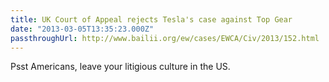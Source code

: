 ```yaml
---
title: UK Court of Appeal rejects Tesla's case against Top Gear
date: "2013-03-05T13:35:23.000Z"
passthroughUrl: http://www.bailii.org/ew/cases/EWCA/Civ/2013/152.html
---
```


Psst Americans, leave your litigious culture in the US.